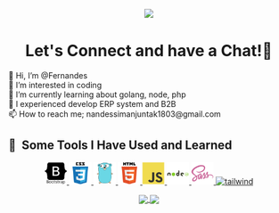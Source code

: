 <p align="center">
  <img src="https://capsule-render.vercel.app/api?type=waving&color=gradient&text=👋Hello!&height=100&section=header"/>
</p>

<h1 align="center">
  Let's Connect and have a Chat!💬
</h1>
👋 Hi, I’m @Fernandes <br>
👀 I’m interested in coding <br>
🌱 I’m currently learning about golang, node, php <br>
💞️ I experienced develop ERP system and B2B <br>
📫 How to reach me; nandessimanjuntak1803@gmail.com <br>

<!-- <p align="center"> -->
<!-- <a href="https://putra-portfolio.netlify.app/" target="_blank">
  <img height="50" src="https://user-images.githubusercontent.com/46517096/166972883-f5f1d88c-0246-4374-88ac-ded0f2cf0699.png"/>
</a> -->

<!-- <a href="https://www.instagram.com/twenty2.march_/" target="_blank">
  <img height="50" src="https://user-images.githubusercontent.com/46517096/166974368-9798f39f-1f46-499c-b14e-81f0a3f83a06.png"/>
</a> -->
<!-- <a href="https://fb.com/putraaa22/" target="blank">
  <img height="50"  src="https://raw.githubusercontent.com/rahuldkjain/github-profile-readme-generator/master/src/images/icons/Social/facebook.svg" alt="putraaa22/"   />
</a> -->
<!-- </p> -->

<h2> 🚀 &nbsp;Some Tools I Have Used and Learned</h2>

<p align="center">
 <a href="https://getbootstrap.com" target="_blank" rel="noreferrer">
  <img src="https://raw.githubusercontent.com/devicons/devicon/master/icons/bootstrap/bootstrap-plain-wordmark.svg" alt="bootstrap" width="40" height="40"/>
 </a>
 <a href="https://www.w3schools.com/css/" target="_blank" rel="noreferrer"> 
   <img src="https://raw.githubusercontent.com/devicons/devicon/master/icons/css3/css3-original-wordmark.svg" alt="css3" width="40" height="40"/>
 </a>
 <a href="https://golang.org" target="_blank" rel="noreferrer">
   <img src="https://raw.githubusercontent.com/devicons/devicon/master/icons/go/go-original.svg" alt="go" width="40" height="40"/>
 </a>
 <a href="https://www.w3.org/html/" target="_blank" rel="noreferrer">
   <img src="https://raw.githubusercontent.com/devicons/devicon/master/icons/html5/html5-original-wordmark.svg" alt="html5" width="40" height="40"/>
 </a> 
 <a href="https://developer.mozilla.org/en-US/docs/Web/JavaScript" target="_blank" rel="noreferrer">
   <img src="https://raw.githubusercontent.com/devicons/devicon/master/icons/javascript/javascript-original.svg" alt="javascript" width="40" height="40"/>
 </a> 
 <a href="https://nodejs.org" target="_blank" rel="noreferrer">
   <img src="https://raw.githubusercontent.com/devicons/devicon/master/icons/nodejs/nodejs-original-wordmark.svg" alt="nodejs" width="40" height="40"/>
 </a>
 <a href="https://sass-lang.com" target="_blank" rel="noreferrer">
   <img src="https://raw.githubusercontent.com/devicons/devicon/master/icons/sass/sass-original.svg" alt="sass" width="40" height="40"/>
 </a>
 <a href="https://tailwindcss.com/" target="_blank" rel="noreferrer"> 
   <img src="https://www.vectorlogo.zone/logos/tailwindcss/tailwindcss-icon.svg" alt="tailwind" width="40" height="40"/>
 </a>
 
</p>

<div align="center" >
<a  href="https://github.com/nandes007">
  <img height="170"   align="center" src="https://github-readme-stats.vercel.app/api?username=nandes007&github-readme-stats&show_icons=true&theme=tokyonight" />
</a>
 
<a href="https://github.com/nandes007">
  <img height="170" align="center" src="https://github-readme-stats.vercel.app/api/top-langs/?username=nandes007&layout=compact&theme=tokyonight" />
</a>
</div>

